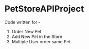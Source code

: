# PetStoreAPIProject
Code written for -
1) Order New Pet
2) Add New Pet in the Store
3) Multiple User order same Pet
